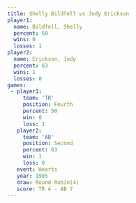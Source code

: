 ```yaml
---
title: Shelly Bildfell vs Judy Erickson
player1:                
  name: Bildfell, Shelly
  percent: 50           
  wins: 0               
  losses: 1             
player2:                
  name: Erickson, Judy  
  percent: 63           
  wins: 1               
  losses: 0             
games:
 - player1:          
     team: 'TR'      
     position: Fourth
     percent: 50     
     win: 0          
     loss: 1         
   player2:          
     team: 'AB'      
     position: Second
     percent: 63     
     win: 1          
     loss: 0         
   event: Hearts       
   year: 1985          
   draw: Round Robin(4)
   score: TR 4 - AB 7  
---
```

